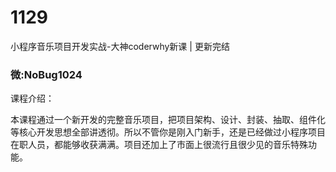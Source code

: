 # 1129
小程序音乐项目开发实战-大神coderwhy新课 | 更新完结
### 微:NoBug1024 


课程介绍：

本课程通过一个新开发的完整音乐项目，把项目架构、设计、封装、抽取、组件化等核心开发思想全部讲透彻。所以不管你是刚入门新手，还是已经做过小程序项目在职人员，都能够收获满满。项目还加上了市面上很流行且很少见的音乐特殊功能。
